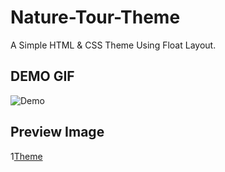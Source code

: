 # Nature-Tour-Theme

A Simple HTML &amp; CSS Theme Using Float Layout.


## DEMO GIF
![Demo](https://github.com/kmhmubin/Nature-Tour-Theme/blob/master/demo.gif)

## Preview Image

1[Theme](https://github.com/kmhmubin/Nature-Tour-Theme/blob/master/preview%20image.png)
